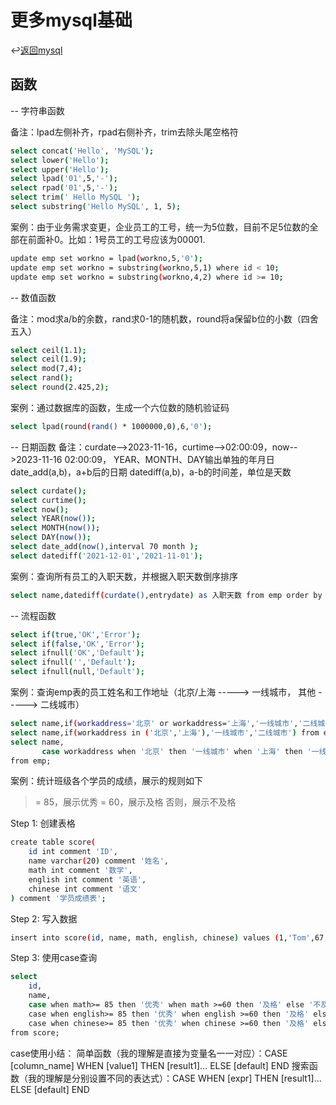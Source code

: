 # 更多mysql基础

↩️[返回mysql]

## 函数

-- 字符串函数

备注：lpad左侧补齐，rpad右侧补齐，trim去除头尾空格符

```sh
select concat('Hello', 'MySQL');
select lower('Hello');
select upper('Hello');
select lpad('01',5,'-');
select rpad('01',5,'-');
select trim(' Hello MySQL ');
select substring('Hello MySQL', 1, 5);
```

案例：由于业务需求变更，企业员工的工号，统一为5位数，目前不足5位数的全部在前面补0。比如：1号员工的工号应该为00001.

```sh
update emp set workno = lpad(workno,5,'0');
update emp set workno = substring(workno,5,1) where id < 10;
update emp set workno = substring(workno,4,2) where id >= 10;
```

-- 数值函数

备注：mod求a/b的余数，rand求0-1的随机数，round将a保留b位的小数（四舍五入）

```sh
select ceil(1.1);
select ceil(1.9);
select mod(7,4);
select rand();
select round(2.425,2);
```

案例：通过数据库的函数，生成一个六位数的随机验证码

```sh
select lpad(round(rand() * 1000000,0),6,'0');
```

-- 日期函数
备注：curdate-->2023-11-16，curtime-->02:00:09，now-->2023-11-16 02:00:09，
YEAR、MONTH、DAY输出单独的年月日
date_add(a,b)，a+b后的日期
datediff(a,b)，a-b的时间差，单位是天数

```sh
select curdate();
select curtime();
select now();
select YEAR(now());
select MONTH(now());
select DAY(now());
select date_add(now(),interval 70 month );
select datediff('2021-12-01','2021-11-01');
```

案例：查询所有员工的入职天数，并根据入职天数倒序排序

```sh
select name,datediff(curdate(),entrydate) as 入职天数 from emp order by 入职天数 desc ;
```

-- 流程函数

```sh
select if(true,'OK','Error');
select if(false,'OK','Error');
select ifnull('OK','Default');
select ifnull('','Default');
select ifnull(null,'Default');
```

案例：查询emp表的员工姓名和工作地址（北京/上海 -----> 一线城市， 其他 -----> 二线城市）

```sh
select name,if(workaddress='北京' or workaddress='上海','一线城市','二线城市') from emp;
select name,if(workaddress in ('北京','上海'),'一线城市','二线城市') from emp;
select name,
       case workaddress when '北京' then '一线城市' when '上海' then '一线城市' else '二线城市' end as 工作地址
from emp;
```

案例：统计班级各个学员的成绩，展示的规则如下
>= 85，展示优秀
>= 60，展示及格
否则，展示不及格

Step 1: 创建表格

```sh
create table score(
    id int comment 'ID',
    name varchar(20) comment '姓名',
    math int comment '数学',
    english int comment '英语',
    chinese int comment '语文'
) comment '学员成绩表';
```

Step 2: 写入数据

```sh
insert into score(id, name, math, english, chinese) values (1,'Tom',67,88,95),(2,'Rose',23,66,90),(3,'Jack',56,98,76);
```

Step 3: 使用case查询

```sh
select
    id,
    name,
    case when math>= 85 then '优秀' when math >=60 then '及格' else '不及格' end as 数学,
    case when english>= 85 then '优秀' when english >=60 then '及格' else '不及格' end as 英语,
    case when chinese>= 85 then '优秀' when chinese >=60 then '及格' else '不及格' end as 语文
from score;
```

case使用小结：
简单函数（我的理解是直接为变量名一一对应）：CASE [column_name] WHEN [value1] THEN [result1]... ELSE [default] END
搜索函数（我的理解是分别设置不同的表达式）：CASE WHEN [expr] THEN [result1]... ELSE [default] END

[返回mysql]:./more-basic-points/README.md